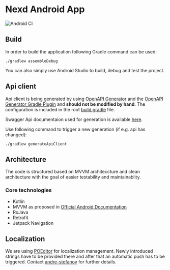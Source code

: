 # Nexd Android App

![Android CI](https://github.com/NexdApp/nexd-android/workflows/Android%20CI/badge.svg?branch=master)

## Build

In order to build the application following Gradle command can be used:

```
./gradlew assembleDebug
```

You can also simply use Android Studio to build, debug and test the project.


## Api client

Api client is being generated by using [OpenAPI Generator](https://openapi-generator.tech/) and the [OpenAPI Generator Gradle Plugin](https://github.com/OpenAPITools/openapi-generator/tree/master/modules/openapi-generator-gradle-plugin) and **should not be modified by hand**. The configuration is included in the root [build.gradle](https://github.com/NexdApp/nexd-android/blob/develop/build.gradle) file.

Swagger Api documentaion used for generation is available [here](https://nexd-backend-staging.herokuapp.com/api/v1/docs/).

Use following command to trigger a new generation (if e.g. api has changed):

```
./gradlew generateApiClient
```

## Architecture

The code is structured based on MVVM architeccture and clean architecture with the goal of easier testability and maintainablity. 

### Core technologies
- Kotlin
- MVVM as proposed in [Official Android Documentation](https://developer.android.com/jetpack/docs/guide)
- RxJava
- Retrofit
- Jetpack Navigation

## Localization

We are using [POEditor]() for localization management. Newly introduced strings have to be provided there and after that an automatic push has to be triggered. Contact [andre-stefanov](https://github.com/andre-stefanov) for further details.

